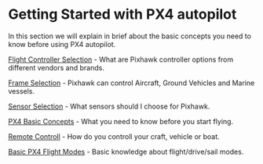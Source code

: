 # Getting Started with PX4 autopilot


In this section we will explain in brief about the basic concepts you need to know before using PX4 autopilot.



[Flight Controller Selection](../getting_started/flight_controller_selection.md) - What are Pixhawk controller options from different vendors and brands.

[Frame Selection](../getting_started/frame_selection.md) - Pixhawk can control Aircraft, Ground Vehicles and Marine vessels.

[Sensor Selection](../getting_started/sensor_selection.md) - What sensors should I choose for Pixhawk.

[PX4 Basic Concepts](../getting_started/px4_basic_concepts.md) - What you need to know before you start flying.

[Remote Controll](../getting_started/rc_transmitter_receiver.md) - How do you controll your craft, vehicle or boat.

[Basic PX4 Flight Modes](../getting_started/basic_flight_modes.md) - Basic knowledge about flight/drive/sail modes.
